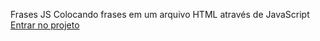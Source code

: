 Frases JS
Colocando frases em um arquivo HTML através de JavaScript
[Entrar no projeto](https://vinidalbello.github.io/sentencesWithJS/)
